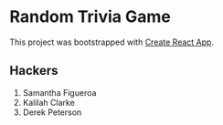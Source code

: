 # Random Trivia Game

This project was bootstrapped with [Create React App](https://github.com/facebook/create-react-app).

## Hackers
1. Samantha Figueroa
2. Kalilah Clarke
3. Derek Peterson

